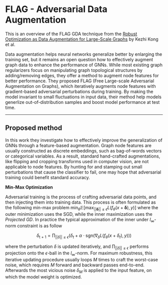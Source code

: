 # FLAG - Adversarial Data Augmentation

This is an overview of the FLAG GDA technique from the [Robust Optimization as Data Augmentation for Large-Scale Graphs](https://arxiv.org/pdf/2010.09891.pdf) by Kezhi Kong et al.

Data augmentation helps neural networks generalize better by enlarging the training set, but it remains an open question how to effectively augment graph data to enhance the performance of GNNs. While most existing graph regularizers focus on manipulating graph topological structures by adding/removing edges, they offer a method to augment node features for better performance. They proposed FLAG (Free Large-scale Adversarial Augmentation on Graphs), which iteratively augments node features with gradient-based adversarial perturbations during training. By making the model invariant to small fluctuations in input data, their method help models generlize out-of-distribution samples and boost model performance at test time. 

---

## Proposed method

In this work they investigate how to effectively improve the generalization of GNNs through a feature-based augmentation. Graph node features are usually constructed as discrete embeddings, such as bag-of-words vectors or categorical variables. As a result, standard hand-crafted augmentations, like flipping and cropping transforms used in computer vision, are not applicable to node features. By hunting for and stamping out small perturbations that cause the classifier to fail, one may hope that adversarial training could benefit standard accuracy. 

**Min-Max Optimization**

Adversarial training is the process of crafting adversarial data points, and then injecting them into training data. This process is often formulated as the following min-max problem $\min_\theta \mathbb{E}[\max_{||\mathbf{\delta}|| \leq \epsilon} L( f_\theta (x + \mathbf{\delta}), y)]$ where the outer minimization uses the SGD, while the inner maximization uses the *Projected GD*. In practice the typical approximation of the inner under $l_\infty$-norm constraint is as follow

$$\delta_\text{t + 1} = \prod_{||\delta|| \leq \epsilon} (\delta_t + \alpha \cdot \text{sgn}(\nabla_\delta L(f_\theta(x + \delta_t), y)))$$

where the perturbation $\delta$ is updated iteratively, and $\prod_{||\delta|| \leq \epsilon}$ performs projection onto the $\epsilon$-ball in the $l_\infty$-norm. For maximum robustness, this iterative updating procedure usually loops $M$ times to craft the worst-case noise, which requires $M$ forward and backward passes end-to-end. Afterwards the most vicious noise $\delta_M$ is applied to the input feature, on which the model weight is optimized. 